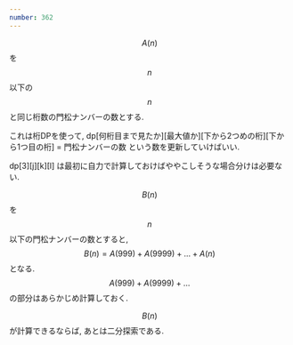 ```yaml
---
number: 362
---
```

$$ A(n) $$ を $$ n $$ 以下の $$ n $$ と同じ桁数の門松ナンバーの数とする.

これは桁DPを使って, dp[何桁目まで見たか][最大値か][下から2つめの桁][下から1つ目の桁] = 門松ナンバーの数 という数を更新していけばいい.

dp[3][j][k][l] は最初に自力で計算しておけばややこしそうな場合分けは必要ない.

$$ B(n) $$ を $$ n $$ 以下の門松ナンバーの数とすると, $$ B(n) = A(999) + A(9999) + \dots + A(n) $$ となる. $$ A(999) + A(9999) + \dots $$ の部分はあらかじめ計算しておく.

$$ B(n) $$ が計算できるならば, あとは二分探索である.
